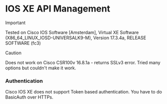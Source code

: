 # IOS XE API Management

> [!IMPORTANT]
>
> Tested on Cisco IOS Software [Amsterdam], Virtual XE Software (X86_64_LINUX_IOSD-UNIVERSALK9-M), Version 17.3.4a, RELEASE SOFTWARE (fc3)

> [!CAUTION]
>
> Does not work on Cisco CSR100v 16.8.1a - returns SSLv3 error.  Tried many options but couldn't make it work.

### Authentication

Cisco IOS XE does not support Token based authentication. You have to do BasicAuth over HTTPs.

 

